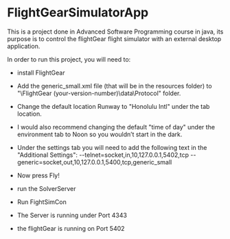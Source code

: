 # FlightGearSimulatorApp

This is a project done in Advanced Software Programming course in java, its purpose is to control the flightGear flight simulator with an external desktop application.

In order to run this project, you will need to:
- install FlightGear
- Add the generic_small.xml file (that will be in the resources folder) to "\FlightGear (your-version-number)\data\Protocol" folder.
- Change the default location Runway to "Honolulu Intl" under the tab location.
- I would also recommend changing the default "time of day" under the environment tab to Noon so you wouldn’t start in the dark.
- Under the settings tab you will need to add the following text in the "Additional Settings": --telnet=socket,in,10,127.0.0.1,5402,tcp --                             generic=socket,out,10,127.0.0.1,5400,tcp,generic_small

- Now press Fly!
- run the SolverServer
- Run FightSimCon
- The Server is running under Port 4343
- the flightGear is running on Port 5402

